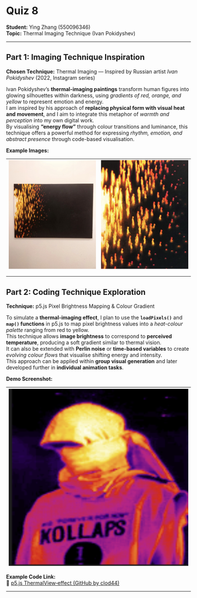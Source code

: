 # Quiz 8 
**Student:** Ying Zhang (550096346)
<br>**Topic:** Thermal Imaging Technique (Ivan Pokidyshev)

---

## Part 1: Imaging Technique Inspiration  
**Chosen Technique:** Thermal Imaging — Inspired by Russian artist *Ivan Pokidyshev* (2022, Instagram series)

Ivan Pokidyshev’s **thermal-imaging paintings** transform human figures into glowing silhouettes within darkness, using *gradients of red, orange, and yellow* to represent emotion and energy.  
I am inspired by his approach of **replacing physical form with visual heat and movement**, and I aim to integrate this metaphor of *warmth and perception* into my own digital work.  
By visualising **“energy flow”** through colour transitions and luminance, this technique offers a powerful method for expressing *rhythm, emotion, and abstract presence* through code-based visualisation.  

**Example Images:**

| ![Gallery installation view](readmeImages/IMG_6477.jpg)| ![Thermal artwork detail](readmeImages/IMG_6475.jpg)  |
|:------------------------------------:|:------------------------------------:|
---

## Part 2: Coding Technique Exploration  
**Technique:** p5.js Pixel Brightness Mapping & Colour Gradient  

To simulate a **thermal-imaging effect**, I plan to use the **`loadPixels()`** and **`map()` functions** in p5.js to map pixel brightness values into a *heat-colour palette* ranging from red to yellow.  
This technique allows **image brightness** to correspond to **perceived temperature**, producing a soft gradient similar to thermal vision.  
It can also be extended with **Perlin noise** or **time-based variables** to create *evolving colour flows* that visualise shifting energy and intensity.  
This approach can be applied within **group visual generation** and later developed further in **individual animation tasks**.

**Demo Screenshot:**  

 ![After (Thermal Render)](readmeImages/after_render.png) |
|:---------------------------------------------------------:|

**Example Code Link:**  
🔗 [p5.js ThermalView‑effect (GitHub by clod44)](https://github.com/clod44/ThermalView-effect-p5js)


---
